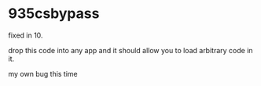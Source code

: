 # 935csbypass

fixed in 10.

drop this code into any app and it should allow you to load arbitrary code in it.


my own bug this time
